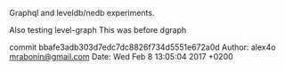 Graphql and leveldb/nedb experiments.

Also testing level-graph
This was before dgraph


commit bbafe3adb303d7edc7dc8826f734d5551e672a0d
Author: alex4o <mrabonin@gmail.com>
Date:   Wed Feb 8 13:05:04 2017 +0200
